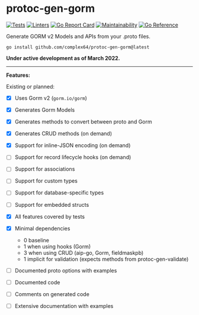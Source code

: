 # protoc-gen-gorm

[![Tests](https://github.com/complex64/protoc-gen-gorm/actions/workflows/tests.yml/badge.svg?branch=main)](https://github.com/complex64/protoc-gen-gorm/actions/workflows/tests.yml) [![Linters](https://github.com/complex64/protoc-gen-gorm/actions/workflows/linters.yml/badge.svg?branch=main)](https://github.com/complex64/protoc-gen-gorm/actions/workflows/linters.yml) [![Go Report Card](https://goreportcard.com/badge/github.com/complex64/protoc-gen-gorm)](https://goreportcard.com/report/github.com/complex64/protoc-gen-gorm) [![Maintainability](https://api.codeclimate.com/v1/badges/69739915a43041e34892/maintainability)](https://codeclimate.com/github/complex64/protoc-gen-gorm/maintainability) [![Go Reference](https://pkg.go.dev/badge/github.com/complex64/protoc-gen-gorm.svg)](https://pkg.go.dev/github.com/complex64/protoc-gen-gorm)

Generate GORM v2 Models and APIs from your .proto files.

```
go install github.com/complex64/protoc-gen-gorm@latest
```

**Under active development as of March 2022.**

---

**Features:**

Existing or planned:

- [x] Uses Gorm v2 (`gorm.io/gorm`)
- [x] Generates Gorm Models
- [x] Generates methods to convert between proto and Gorm
- [x] Generates CRUD methods (on demand)
- [x] Support for inline-JSON encoding (on demand)
- [ ] Support for record lifecycle hooks (on demand)
- [ ] Support for associations
- [ ] Support for custom types
- [ ] Support for database-specific types
- [ ] Support for embedded structs
- [x] All features covered by tests
- [x] Minimal dependencies

    - 0 baseline
    - 1 when using hooks (Gorm)
    - 3 when using CRUD (aip-go, Gorm, fieldmaskpb)
    - 1 implicit for validation (expects methods from protoc-gen-validate)

- [ ] Documented proto options with examples
- [ ] Documented code
- [ ] Comments on generated code
- [ ] Extensive documentation with examples
